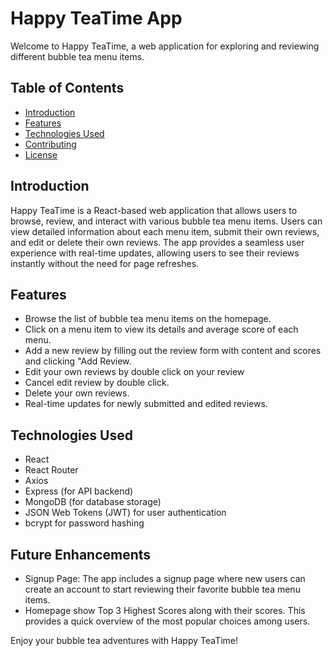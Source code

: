 # Happy TeaTime App

Welcome to Happy TeaTime, a web application for exploring and reviewing different bubble tea menu items.

## Table of Contents

- [Introduction](#introduction)
- [Features](#features)
- [Technologies Used](#technologies-used)
- [Contributing](#contributing)
- [License](#license)

## Introduction

Happy TeaTime is a React-based web application that allows users to browse, review, and interact with various bubble tea menu items. Users can view detailed information about each menu item, submit their own reviews, and edit or delete their own reviews. The app provides a seamless user experience with real-time updates, allowing users to see their reviews instantly without the need for page refreshes.

## Features

- Browse the list of bubble tea menu items on the homepage.
- Click on a menu item to view its details and average score of each menu.
- Add a new review by filling out the review form with content and scores and clicking "Add Review.
- Edit your own reviews by double click on your review
- Cancel edit review by double click.
- Delete your own reviews.
- Real-time updates for newly submitted and edited reviews.

## Technologies Used

- React
- React Router
- Axios
- Express (for API backend)
- MongoDB (for database storage)
- JSON Web Tokens (JWT) for user authentication
- bcrypt for password hashing

## Future Enhancements

* Signup Page: The app includes a signup page where new users can create an account to start reviewing their favorite bubble tea menu items.
* Homepage show Top 3 Highest Scores along with their scores. This provides a quick overview of the most popular choices among users.


Enjoy your bubble tea adventures with Happy TeaTime!
